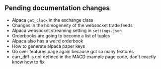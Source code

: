 ## Pending documentation changes

- Alpaca `get_clock` in the exchange class
- Changes in the homogeneity of the websocket trade feeds
- Alpaca websocket streaming setting in `settings.json`
- Orderbooks are going to become a list of tuples
- Alpaca also has a weird orderbook
- How to generate alpaca paper keys
- Go over features page again because got so many features
- curr_diff is not defined in the MACD example page code, don't exactly know how to fix